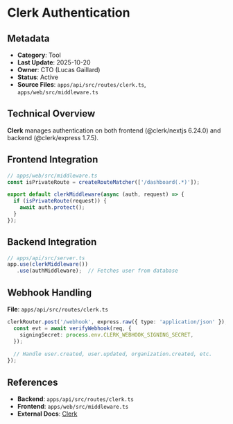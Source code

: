 # Clerk Authentication

## Metadata
- **Category**: Tool
- **Last Update**: 2025-10-20
- **Owner**: CTO (Lucas Gaillard)
- **Status**: Active
- **Source Files**: `apps/api/src/routes/clerk.ts`, `apps/web/src/middleware.ts`

## Technical Overview

**Clerk** manages authentication on both frontend (@clerk/nextjs 6.24.0) and backend (@clerk/express 1.7.5).

## Frontend Integration

```typescript
// apps/web/src/middleware.ts
const isPrivateRoute = createRouteMatcher(['/dashboard(.*)']);

export default clerkMiddleware(async (auth, request) => {
  if (isPrivateRoute(request)) {
    await auth.protect();
  }
});
```

## Backend Integration

```typescript
// apps/api/src/server.ts
app.use(clerkMiddleware())
   .use(authMiddleware);  // Fetches user from database
```

## Webhook Handling

**File**: `apps/api/src/routes/clerk.ts`
```typescript
clerkRouter.post('/webhook', express.raw({ type: 'application/json' }), async (req, res) => {
  const evt = await verifyWebhook(req, {
    signingSecret: process.env.CLERK_WEBHOOK_SIGNING_SECRET,
  });
  
  // Handle user.created, user.updated, organization.created, etc.
});
```

## References
- **Backend**: `apps/api/src/routes/clerk.ts`
- **Frontend**: `apps/web/src/middleware.ts`
- **External Docs**: [Clerk](https://clerk.com/docs)
